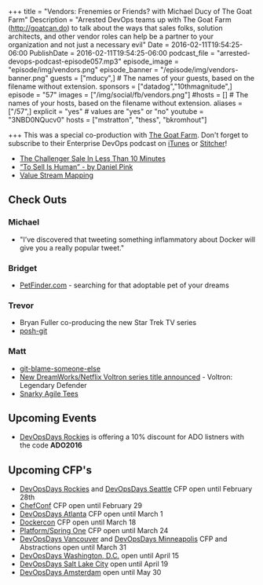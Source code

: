 +++
title = "Vendors: Frenemies or Friends? with Michael Ducy of The Goat Farm"
Description = "Arrested DevOps teams up with The Goat Farm (http://goatcan.do) to talk about the ways that sales folks, solution architects, and other vendor roles can help be a partner to your organization and not just a necessary evil"
Date = 2016-02-11T19:54:25-06:00
PublishDate = 2016-02-11T19:54:25-06:00
podcast_file = "arrested-devops-podcast-episode057.mp3"
episode_image = "episode/img/vendors.png"
episode_banner = "/episode/img/vendors-banner.png"
guests = ["mducy",] # The names of your guests, based on the filename without extension.
sponsors = ["datadog","10thmagnitude",]
episode = "57"
images = ["/img/social/fb/vendors.png"]
#hosts = [] # The names of your hosts, based on the filename without extension.
aliases = ["/57",]
explicit = "yes" # values are "yes" or "no"
youtube = "3NBD0NQucv0"
hosts = ["mstratton", "thess", "bkromhout"]

+++
This was a special co-production with [The Goat Farm](http:///goatcan.com). Don't forget to subscribe to their Enterprise DevOps podcast on [iTunes](https://itunes.apple.com/us/podcast/the-goat-farm/id963113606) or [Stitcher](http://www.stitcher.com/podcast/the-goat-farm/the-goat-farm?refid=stpr)!

* [The Challenger Sale In Less Than 10 Minutes](http://www.heinzmarketing.com/2013/01/the-challenger-sale-in-less-than-10-minutes/)
* [“To Sell Is Human” - by Daniel Pink](http://www.amazon.com/To-Sell-Is-Human-Surprising/dp/1594631905)
* [Value Stream Mapping](https://en.wikipedia.org/wiki/Value_stream_mapping)

## Check Outs

### Michael
* "I’ve discovered that tweeting something inflammatory about Docker will give you a really popular tweet."

### Bridget
* [PetFinder.com](https://www.petfinder.com/) - searching for that adoptable pet of your dreams

### Trevor
* Bryan Fuller co-producing the new Star Trek TV series
* [posh-git](https://github.com/dahlbyk/posh-git)

### Matt
* [git-blame-someone-else](https://github.com/jayphelps/git-blame-someone-else)
* [New DreamWorks/Netflix Voltron series title announced](http://www.comingsoon.net/tv/news/654945-logo-and-title-revealed-for-netflix-voltron-series) - Voltron: Legendary Defender
* [Snarky Agile Tees](http://snarkyagiletees.spreadshirt.com/)

## Upcoming Events
* [DevOpsDays Rockies](http://www.devopsdays.org/events/2016-denver/) is offering a 10% discount for ADO listners with the code **ADO2016**

## Upcoming CFP's
* [DevOpsDays Rockies](http://www.devopsdays.org/events/2016-denver/) and [DevOpsDays Seattle](http://www.devopsdays.org/events/2016-seattle/) CFP open until February 28th
* [ChefConf](http://chefconf.chef.io) CFP open until February 29
* [DevOpsDays Atlanta](http://www.devopsdays.org/events/2016-atlanta/) CFP open until March 1
* [Dockercon](http://2016.dockercon.com) CFP open until March 18
* [Platform/Spring One](http://platformspringone.io/) CFP open until March 24
* [DevOpsDays Vancouver](http://www.devopsdays.org/events/2016-vancouver/) and [DevOpsDays Minneapolis](http://www.devopsdays.org/events/2016-minneapolis/) CFP and Abstractions open until March 31
* [DevOpsDays Washington, D.C.](http://www.devopsdays.org/events/2016-washington-dc/) open until April 15
* [DevOpsDays Salt Lake City](http://www.devopsdays.org/events/2016-saltlakecity/) open until April 19
* [DevOpsDays Amsterdam](http://www.devopsdays.org/events/2016-amsterdam/) open until May 30
